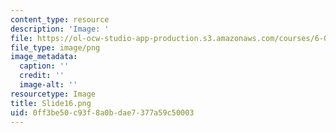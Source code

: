 ```yaml
---
content_type: resource
description: 'Image: '
file: https://ol-ocw-studio-app-production.s3.amazonaws.com/courses/6-004-computation-structures-spring-2017/0ff3be50c93f8a0bdae7377a59c50003_Slide16.png
file_type: image/png
image_metadata:
  caption: ''
  credit: ''
  image-alt: ''
resourcetype: Image
title: Slide16.png
uid: 0ff3be50-c93f-8a0b-dae7-377a59c50003
---
```

